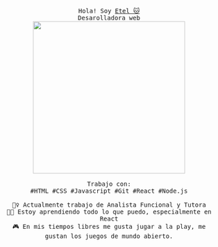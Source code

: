 <p align="center">
  <br>
  <samp>Hola! Soy <a href="https://etels.github.io/">Etel 🐱 </a>
  <br> Desarolladora web
  <br>
  <img src="https://image.freepik.com/vector-gratis/gato-enojado-trabajando-ilustracion-ordenador-portatil_138676-305.jpg" width="350" />
  <br>
  <br> Trabajo con: 
  <br> #HTML #CSS #Javascript #Git #React #Node.js
  <br>  
  <br> 👷‍♀️ Actualmente trabajo de Analista Funcional y Tutora
  <br> 👩‍🎓 Estoy aprendiendo todo lo que puedo, especialmente en React
  <br> 🎮 En mis tiempos libres me gusta jugar a la play, me gustan los juegos de mundo abierto.
</p>
